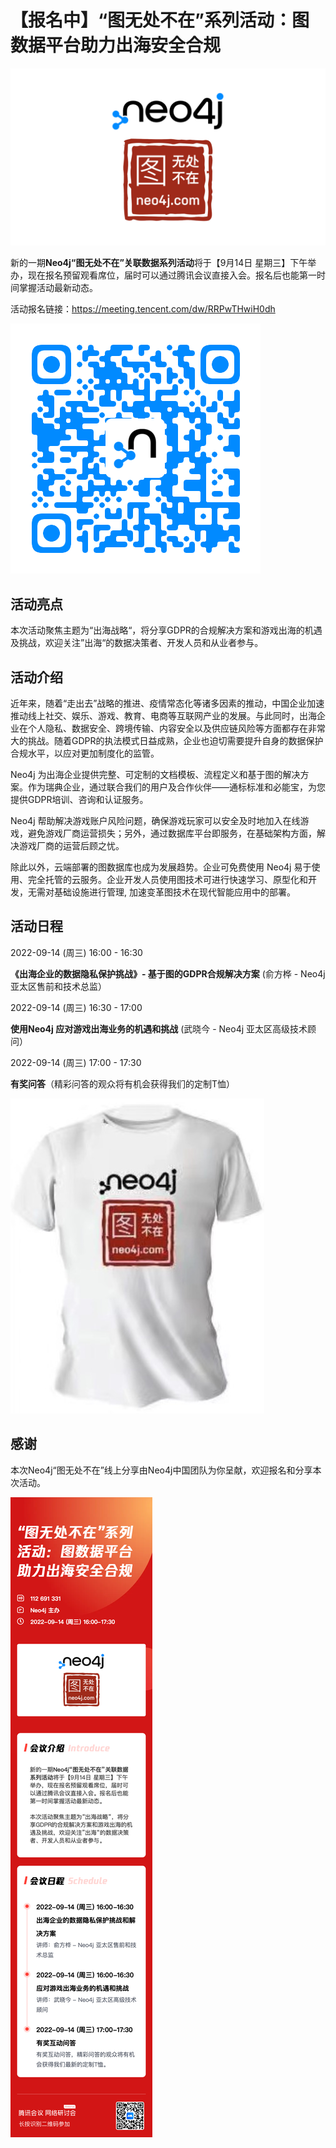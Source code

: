# 【报名中】“图无处不在”系列活动：图数据平台助力出海安全合规

![neo4j-cds-w](event-cds-0914/neo4j-cds-w.png)

新的一期**Neo4j“图无处不在”关联数据系列活动**将于【9月14日 星期三】下午举办，现在报名预留观看席位，届时可以通过腾讯会议直接入会。报名后也能第一时间掌握活动最新动态。

活动报名链接：<https://meeting.tencent.com/dw/RRPwTHwiH0dh>

![cds0914-qr](event-cds-0914/cds0914-qr.png)

## 活动亮点

本次活动聚焦主题为“出海战略“，将分享GDPR的合规解决方案和游戏出海的机遇及挑战，欢迎关注”出海“的数据决策者、开发人员和从业者参与。

## 活动介绍

近年来，随着“走出去”战略的推进、疫情常态化等诸多因素的推动，中国企业加速推动线上社交、娱乐、游戏、教育、电商等互联网产业的发展。与此同时，出海企业在个人隐私、数据安全、跨境传输、内容安全以及供应链风险等方面都存在非常大的挑战。随着GDPR的执法模式日益成熟，企业也迫切需要提升自身的数据保护合规水平，以应对更加制度化的监管。

Neo4j 为出海企业提供完整、可定制的文档模板、流程定义和基于图的解决方案。作为瑞典企业，通过联合我们的用户及合作伙伴——通标标准和必能宝，为您提供GDPR培训、咨询和认证服务。

Neo4j 帮助解决游戏账户风险问题，确保游戏玩家可以安全及时地加入在线游戏，避免游戏厂商运营损失；另外，通过数据库平台即服务，在基础架构方面，解决游戏厂商的运营后顾之忧。

除此以外，云端部署的图数据库也成为发展趋势。企业可免费使用 Neo4j 易于使用、完全托管的云服务。企业开发人员使用图技术可进行快速学习、原型化和开发，无需对基础设施进行管理, 加速变革图技术在现代智能应用中的部署。

## 活动日程

2022-09-14 (周三) 16:00 - 16:30

**《出海企业的数据隐私保护挑战》- 基于图的GDPR合规解决方案** (俞方桦 - Neo4j 亚太区售前和技术总监）

2022-09-14 (周三) 16:30 - 17:00

**使用Neo4j 应对游戏出海业务的机遇和挑战** (武晓今 - Neo4j 亚太区高级技术顾问）

2022-09-14 (周三) 17:00 - 17:30

**有奖问答**（精彩问答的观众将有机会获得我们的定制T恤）

![img](event-cds-0914/neo4j-tshirt.jpg)

## 感谢

本次Neo4j“图无处不在”线上分享由Neo4j中国团队为你呈献，欢迎报名和分享本次活动。

![cds-0914-poster](event-cds-0914/cds-0914-poster.png)